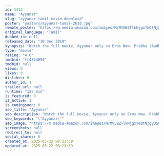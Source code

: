 ```yaml
---
id: 1413
name: "Ayyanar"
slug: "ayyanar-tamil-movie-download"
poster: "posters/ayyanar-tamil-2010.jpg"
remote_poster: "https://m.media-amazon.com/images/M/MV5BZTlkNjgxYmQtNjgyOS00OGZlLTk5ZmItZmUwNDVmZWI1ODY2XkEyXkFqcGdeQXVyMTEzNzg0Mjkx._V1_SX300.jpg"
original_language: "Tamil"
dubbed_in: null
released_date: "10 Dec 2010"
synopsis: "Watch the full movie, Ayyanar only on Eros Now. Prabha (Aadhi) is the elder son of the family and he does nothing but spending all his time with his friends. He is chided by his father for that. Being a volleyball player comes to ..."
type: "movie"
rating: "4.0"
imdbid: "tt4324054"
tmdbid: null
views: 0
likes: 0
dislikes: 0
author_id: 1
trailer_url: null
runtime: "125 min"
is_featured: 0
is_active: 1
is_comingsoon: 0
seo_title: "Ayyanar"
seo_description: "Watch the full movie, Ayyanar only on Eros Now. Prabha (Aadhi) is the elder son of the family and he does nothing but spending all his time with his friends. He is chided by his father for that. Being a volleyball player comes to ..."
seo_keywords: "\"Ayyanar\""
seo_image: "https://m.media-amazon.com/images/M/MV5BZTlkNjgxYmQtNjgyOS00OGZlLTk5ZmItZmUwNDVmZWI1ODY2XkEyXkFqcGdeQXVyMTEzNzg0Mjkx._V1_SX300.jpg"
screenshots: null
redirect_to: null
social_shares: 0
created_at: 2025-03-22 08:23:39
updated_at: 2025-03-22 08:23:39
---
```


